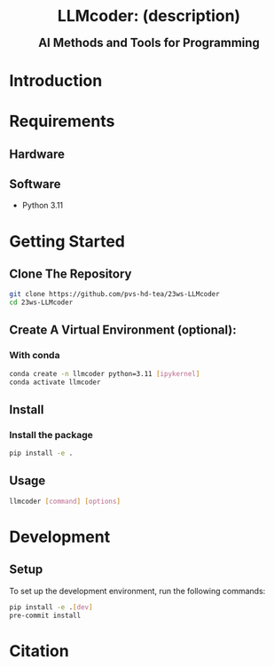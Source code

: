 <h1 align="center" style="margin-top: 0px;">LLMcoder: (description)</h1>
<h2 align="center" style="margin-top: 0px;">AI Methods and Tools for Programming</h2>


# Introduction
# Requirements
## Hardware
## Software
- Python 3.11
# Getting Started
## Clone The Repository

```sh
git clone https://github.com/pvs-hd-tea/23ws-LLMcoder
cd 23ws-LLMcoder
```

## Create A Virtual Environment (optional):

### With conda

```sh
conda create -n llmcoder python=3.11 [ipykernel]
conda activate llmcoder
```

## Install

### Install the package

```sh
pip install -e .
```

## Usage

```sh
llmcoder [command] [options]
```

# Development

## Setup
To set up the development environment, run the following commands:

```sh
pip install -e .[dev]
pre-commit install
```


# Citation
